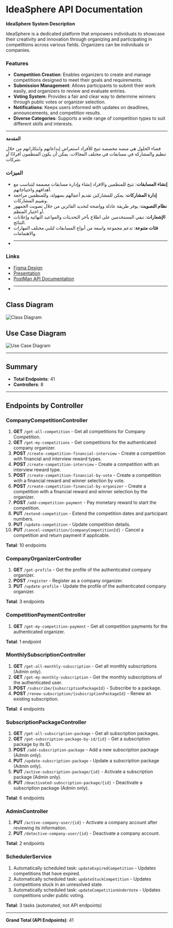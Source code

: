 # IdeaSphere API Documentation

**IdeaSphere System Description**

IdeaSphere is a dedicated platform that empowers individuals to showcase their creativity and innovation through organizing and participating in competitions across various fields. Organizers can be individuals or companies.

### Features

- **Competition Creation**: Enables organizers to create and manage competitions designed to meet their goals and requirements.
- **Submission Management**: Allows participants to submit their work easily, and organizers to review and evaluate entries.
- **Voting System**: Provides a fair and clear way to determine winners through public votes or organizer selection.
- **Notifications**: Keeps users informed with updates on deadlines, announcements, and competition results.
- **Diverse Categories**: Supports a wide range of competition types to suit different skills and interests.

---

**المقدمة**

فضاء الحلول هي منصة مخصصة تتيح للأفراد استعراض إبداعاتهم وابتكاراتهم من خلال تنظيم والمشاركة في مسابقات في مختلف المجالات. يمكن أن يكون المنظمون أفرادًا أو شركات.

### الميزات

- **إنشاء المسابقات**: تتيح للمنظمين والافراد إنشاء وإدارة مسابقات مصممة لتتناسب مع أهدافهم واحتياجاتهم.
- **إدارة المشاركات**: يمكن للمشاركين تقديم أعمالهم بسهولة، وللمنظمين مراجعة وتقييم المشاركات.
- **نظام التصويت**: يوفر طريقة عادلة وواضحة لتحديد الفائزين من خلال تصويت الجمهور أو اختيار المنظم.
- **الإشعارات**: تبقي المستخدمين على اطلاع بآخر التحديثات والمواعيد النهائية وإعلانات النتائج.
- **فئات متنوعة**: تدعم مجموعة واسعة من أنواع المسابقات لتلبي مختلف المهارات والاهتمامات.
- 
  ---
### Links

- [Figma Design](https://www.figma.com/proto/oUBCUch383eDZlzbEHI1jv/IdeaSphere?node-id=61-497&p=f&t=1zzA4JYAwr813AdI-1&scaling=contain&content-scaling=fixed&page-id=0%3A1)
- [Presentation](https://www.canva.com/design/DAGbau1CiMA/fg470odHkUVnt0vgD1Unmg/edit)
- [PostMan API Documentation](https://documenter.getpostman.com/view/39709949/2sAYJAcwWX)
- 
  ---

## Class Diagram

![Class Diagram](https://cdn.discordapp.com/attachments/1321830373256335403/1325847348890566749/IdeaSphereClassDiagram.drawio.png?ex=677d4711&is=677bf591&hm=544b66b3840b4305752da97ce688d9c900d7666a08bf0c9d47adc8376e722fe1&)

## Use Case Diagram

![Use Case Diagram](https://cdn.discordapp.com/attachments/1321830373256335403/1325964561186164766/ideaSphereUseCase.drawio.png?ex=677db43a&is=677c62ba&hm=db0d9c750d1284664d39951e937a190b0a289b3b464040db2fb2f33d58abb08a&)

---

## Summary

- **Total Endpoints**: 41
- **Controllers**: 8

---

## Endpoints by Controller

### CompanyCompetitionController

1. **GET** `/get-all-competition` - Get all competitions for Company Competition.
2. **GET** `/get-my-competitions` - Get competitions for the authenticated company organizer.
3. **POST** `/create-competition-financial-interview` - Create a competition with financial and interview reward types.
4. **POST** `/create-competition-interview` - Create a competition with an interview reward type.
5. **POST** `/create-competition-financial-by-vote` - Create a competition with a financial reward and winner selection by vote.
6. **POST** `/create-competition-financial-by-organizer` - Create a competition with a financial reward and winner selection by the organizer.
7. **POST** `/add-competition-payment` - Pay monetary reward to start the competition.
8. **PUT** `/extend-competition` - Extend the competition dates and participant numbers.
9. **PUT** `/update-competition` - Update competition details.
10. **PUT** `/cancel-competition/{companyCompetitionId}` - Cancel a competition and return payment if applicable.

**Total**: 10 endpoints

### CompanyOrganizerController

1. **GET** `/get-profile` - Get the profile of the authenticated company organizer.
2. **POST** `/register` - Register as a company organizer.
3. **PUT** `/update-profile` - Update the profile of the authenticated company organizer.

**Total**: 3 endpoints

### CompetitionPaymentController

1. **GET** `/get-my-competition-payment` - Get all competition payments for the authenticated organizer.

**Total**: 1 endpoint

### MonthlySubscriptionController

1. **GET** `/get-all-monthly-subscription` - Get all monthly subscriptions (Admin only).
2. **GET** `/get-my-monthly-subscription` - Get the monthly subscriptions of the authenticated user.
3. **POST** `/subscribe/{subscriptionPackageId}` - Subscribe to a package.
4. **POST** `/renew-subscription/{subscriptionPackageId}` - Renew an existing subscription.

**Total**: 4 endpoints

### SubscriptionPackageController

1. **GET** `/get-all-subscription-package` - Get all subscription packages.
2. **GET** `/get-subscription-package-by-id/{id}` - Get a subscription package by its ID.
3. **POST** `/add-subscription-package` - Add a new subscription package (Admin only).
4. **PUT** `/update-subscription-package` - Update a subscription package (Admin only).
5. **PUT** `/active-subscription-package/{id}` - Activate a subscription package (Admin only).
6. **PUT** `/deactivated-subscription-package/{id}` - Deactivate a subscription package (Admin only).

**Total**: 6 endpoints

### AdminController

1. **PUT** `/active-company-user/{id}` - Activate a company account after reviewing its information.
2. **PUT** `/detective-company-user/{id}` - Deactivate a company account.

**Total**: 2 endpoints

### SchedulerService

1. Automatically scheduled task: `updateExpiredCompetition` - Updates competitions that have expired.
2. Automatically scheduled task: `updateStuckCompetition` - Updates competitions stuck in an unresolved state.
3. Automatically scheduled task: `updateCompetitionUnderVote` - Updates competitions under public voting.

**Total**: 3 tasks (automated, not API endpoints)

---

**Grand Total (API Endpoints)**: 41



